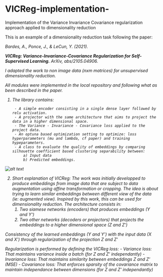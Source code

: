 # VICReg-implementation-
Implementation of the Variance Invariance Covariance regularization approach applied to dimensionality reduction

This is an example of a dimensionality reduction task following the paper:
<br>

<i>Bardes, A., Ponce, J., & LeCun, Y. (2021).<i/><br>
    
<b>VICReg: Variance-Invariance-Covariance Regularization for Self-Supervised Learning.</b> ArXiv, abs/2105.04906.
   
I adapted the work to non image data (nxm matrices) for unsupervised dimensionality reduction. 
    
All modules were implemented in the local repository and following what as been described in the paper. 

    
1) The library contains:

        - A simple encoder consisting in a single dense layer followed by relu activation. 
        - A projector with the same architecture that aims to project the data in a higher dimensional space.
        - The Variance - Invariance - Covariance loss applied to the project data.
        - An optuna based optimization setting to optimize: loss hyperparameters (mu and lambda, cf paper) and training hypeparameters. 
        - A class to evaluate the quality of embeddings by comparing silhouette coefficient based clustering separability between:
            a) Input data
            b) Predicted embeddings. 
    
![alt text](http://url/to/img.png) 

2) Short explanation of VICReg: 
The work was initially developped to produce embeddings from image data that are subject to data augmentation using affine transformation or cropping.
The idea is about trying to learn similar embeddings between different view of the data (ie: augmented view). 
Inspired by this work, this can be used for dimensionality reduction. The architecture consists in: 
    1) Two siamese networks (encoders) that produces embeddings (Y and Y')
    2) Two other networks (decoders or projectors) that projects the embeddings to a higher dimensional space (Z and Z')


Consistency of the learned embeddings (Y and Y') with the input data (X and X') through regularization of the projection Z and Z'
    
Regularization is performed by defining the VICReg loss: 
    - Variance loss: That maintains variance inside a batch (for Z and Z' independantly)
    - Invariance loss: That maintains similarity between embeddings Z and Z' (MSE) 
    - Covariance loss: That enforces sparsity of the covariance matrix to maintain independance between dimensions (for Z and Z' independantly)
